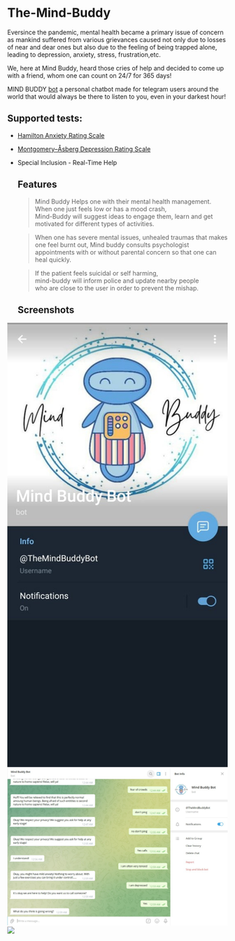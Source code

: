 # The-Mind-Buddy
Eversince the pandemic, mental health became a primary issue of concern as mankind suffered 
from various grievances caused not only due to losses of near and dear ones but also due to 
the feeling of being trapped alone, leading to depression, anxiety, stress, frustration,etc.

We, here at Mind Buddy, heard those cries of help and decided to come up with a friend, whom 
one can count on 24/7 for 365 days! 

MIND BUDDY [bot](https://t.me/TheMindBuddyBot) a personal chatbot made for telegram users around the world that would always be there to listen to you, even in your darkest hour!


  ## Supported tests:

 - [Hamilton Anxiety Rating Scale](https://en.wikipedia.org/wiki/Hamilton_Anxiety_Rating_Scale)
 - [Montgomery–Åsberg Depression Rating Scale](https://en.wikipedia.org/wiki/Montgomery%E2%80%93%C3%85sberg_Depression_Rating_Scale)
 
- Special Inclusion - Real-Time Help
  
  ## Features
    > Mind Buddy Helps one with their mental health management.                         
               When one just feels low or has a mood crash,                                   
               Mind-Buddy  will suggest ideas to engage them, learn and get                   
               motivated for different types of activities.
    
    > When one has severe mental issues, unhealed traumas that                                                                                                                          makes one feel burnt out, Mind buddy consults psychologist appointments with or                                                                                             without parental concern so that one can heal quickly.   
    
    >  If the patient feels suicidal or self harming,                                 
               mind-buddy will inform police and update nearby people                         
               who are close to the user in order to prevent the mishap. 
    
  ## Screenshots

![](screenshots/001.png.png)
![](screenshots/002.png.png)
![](screenshots/003.png)
